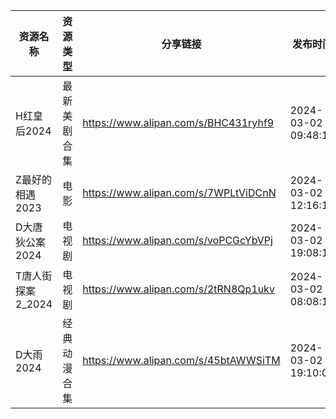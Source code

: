 | 资源名称         | 资源类型   | 分享链接                                 | 发布时间                |
| ------------ | ------ | ------------------------------------ | ------------------- |
| H红皇后2024     | 最新美剧合集 | https://www.alipan.com/s/BHC431ryhf9 | 2024-03-02 09:48:11 |
| Z最好的相遇2023   | 电影     | https://www.alipan.com/s/7WPLtViDCnN | 2024-03-02 12:16:16 |
| D大唐狄公案2024   | 电视剧    | https://www.alipan.com/s/voPCGcYbVPj | 2024-03-02 19:08:14 |
| T唐人街探案2_2024 | 电视剧    | https://www.alipan.com/s/2tRN8Qp1ukv | 2024-03-02 08:08:13 |
| D大雨2024      | 经典动漫合集 | https://www.alipan.com/s/45btAWWSiTM | 2024-03-02 19:10:08 |
